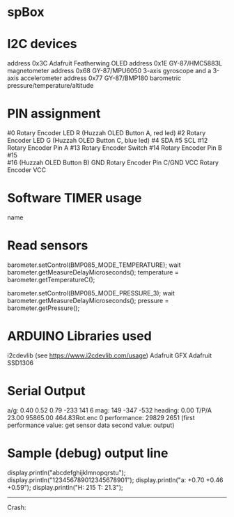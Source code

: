 # spBox

I2C devices
===========
address 0x3C 	Adafruit Featherwing OLED
address 0x1E	GY-87/HMC5883L 	magnetometer
address 0x68	GY-87/MPU6050 	3-axis gyroscope and a 3-axis accelerometer
address 0x77	GY-87/BMP180 	barometric pressure/temperature/altitude

PIN assignment
==============
#0		Rotary Encoder LED R		(Huzzah OLED Button A, red led)
#2		Rotary Encoder LED G		(Huzzah OLED Button C, blue led)
#4		SDA
#5		SCL
#12		Rotary Encoder Pin A
#13		Rotary Encoder Switch 
#14		Rotary Encoder Pin B
#15		
#16									(Huzzah OLED Button B)
GND		Rotary Encoder Pin C/GND
VCC		Rotary Encoder VCC
		
		


Software TIMER usage
====================
name	

Read sensors
============
  barometer.setControl(BMP085_MODE_TEMPERATURE);
  wait barometer.getMeasureDelayMicroseconds();
  temperature = barometer.getTemperatureC();

  barometer.setControl(BMP085_MODE_PRESSURE_3);
  wait barometer.getMeasureDelayMicroseconds();
  pressure = barometer.getPressure();



ARDUINO Libraries used
======================
i2cdevlib (see https://www.i2cdevlib.com/usage)
Adafruit GFX
Adafruit SSD1306

Serial Output
=============

a/g:	0.40	0.52	0.79	-233	141	6	mag:	149	-347	-532	heading:	0.00	T/P/A	23.00	95865.00	464.83Rot.enc	0
performance: 29829 2651
(first performance value: get sensor data
second value: output)

Sample (debug) output line
==========================
display.println("abcdefghijklmnopqrstu");
display.println("123456789012345678901");
display.println("a:  +0.70 +0.46 +0.59");
display.println("H: 215 T: 21.3");


___________________________________________________________
Crash:

